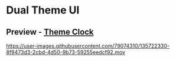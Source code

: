 # Dual Theme UI

## Preview - [Theme Clock](https://themeclockui.netlify.app)

https://user-images.githubusercontent.com/79074310/135722330-8f9473d3-2cbd-4d50-9b73-59255eedcf92.mov


